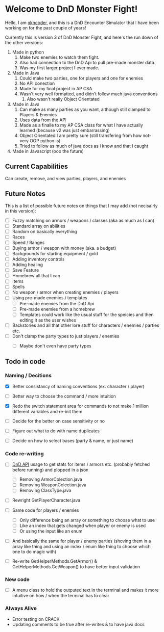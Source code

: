 # Welcome to DnD Monster Fight!

Hello, I am <a href="https://github.com/pkncoder/">pkncoder</a>, and this is a DnD Encounter Simulator that I have been working on for the past couple of years!

Currently this is version 3 of DnD Monster Fight, and here's the run down of the other versions:
1. Made in python
   1. Make two enemies to watch them fight. 
   2. Also had connection to the DnD Api to pull pre-made monster data.
   3. Was my first larger project I ever made.
2. Made in Java
   1. Could make two parties, one for players and one for enemies
   2. No API conection
   3. Made for my final project in AP CSA
   4. Wasn't very well formatted, and didn't follow much java conventions
      1. Also wasn't really Object Orientated
3. Made in Java
   1. Can make as many parties as you want, although still clamped to Players & Enemies
   2. Uses data from the API
   3. Made as a finalle to my AP CSA class for what I have actually learned (because v2 was just embarrassing)
   4. Object Orientated I am pretty sure (still transfering from how not-very OOP python is)
   5. Tried to follow as much of java docs as I know and that I caught
4. Made in Javascript (ooo the future)


## Current Capabilities

Can create, remove, and view parties, players, and enemies


## Future Notes

This is a list of possible future notes on things that I may add (not necisairly in this version):
- [ ] Fuzzy matching on armors / weapons / classes (aka as much as I can)
- [ ] Standard array on abilities
- [ ] Random on basically everything
- [ ] Races
- [ ] Speed / Ranges
- [ ] Buying armor / weapon with money (aka. a budget)
- [ ] Backgrounds for starting equipment / gold
- [ ] Adding inventory controls
- [ ] Adding healing
- [ ] Save Feature
- [ ] Homebrew all that I can
- [ ] Items
- [ ] Spells
- [ ] No weapon / armor when creating enemies / players
- [ ] Using pre-made enemies / templates
  - [ ] Pre-made enemies from the DnD Api
  - [ ] Pre-made enemies from a homebrew
  - [ ] Templates could work like the usual stuff for the speicies and then editing it as the user wishes
- [ ] Backstories and all that other lore stuff for characters / enemies / parties etc.
- [ ] Don't clamp the party types to just players / enemies
  - [ ] Maybe don't even have party types


## Todo in code

### Naming / Decitions

- [x] Better consistancy of naming conventions (ex. character / player)
- [ ] Better way to choose the command / more intuition
- [x] Redo the switch statement area for commands to not make 1 million different variables and re-init them
- [ ] Decide for the better on case sensitivity or no
- [ ] Figure out what to do with name duplicates
- [ ] Decide on how to select bases (party & name, or just name)


### Code re-writing

- [ ] <a href="http://www.dnd5eapi.co/">DnD API</a> usage to get stats for items / armors etc. (probably fetched before running) and plopped in a json
    - [ ] Removing ArmorColection.java
    - [ ] Removing WeaponColection.java
    - [ ] Removing ClassType.java
- [ ] Rewright GetPlayerCharacter.java
- [ ] Same code for players / enemies
    - [ ] Only difference being an array or something to choose what to use
    - [ ] Like an index that gets changed when player or enemy is used
    - [ ] Or using the input like an enum
- [ ] And basically the same for player / enemy parties (shoving them in a array like thing and using an index / enum like thing to choose which one to do magic with)
- [ ] Re-write GetHelperMethods.GetArmor() & GetHelperMethods.GetWeapon() to have better input validation


### New code

- [ ] A menu class to hold the outputed text in the terminal and makes it more intuitive on how / when the terminal has to clear


### Always Alive

- Error testing on CRACK
- Updating comments to be true after re-writes & to have java docs